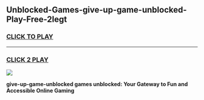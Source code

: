 
## Unblocked-Games-give-up-game-unblocked-Play-Free-2legt
<h3>
<a href="https://premium76.site?title=give-up-game-unblocked&ref=18A">CLICK TO PLAY</a></h3>
<hr>

<h3>
<a href="https://premium76.site?title=give-up-game-unblocked&ref=18A">CLICK 2 PLAY</a>
  
</h3>

<a href="https://premium76.site?title=give-up-game-unblocked&ref=18A"><img src="https://clearcache.store/games.png"></a>


**give-up-game-unblocked games unblocked: Your Gateway to Fun and Accessible Online Gaming**
